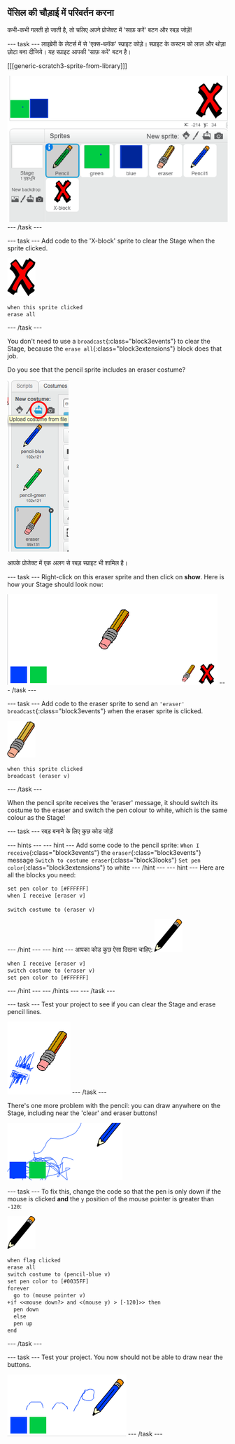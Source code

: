 ## पेंसिल की चौड़ाई में परिवर्तन करना

कभी-कभी गलती हो जाती है, तो चलिए अपने प्रोजेक्ट में 'साफ़ करें' बटन और रबड़ जोड़ें!

\--- task \--- लाइब्रेरी के लेटर्स में से 'एक्स-ब्लॉक' स्प्राइट कोड़े। स्प्राइट के कस्टम को लाल और थोड़ा छोटा बना दीजिये। यह स्प्राइट आपकी 'साफ़ करें' बटन है।

[[[generic-scratch3-sprite-from-library]]]

![स्क्रीनशॉट](images/paint-x.png) \--- /task \---

\--- task \--- Add code to the 'X-block' sprite to clear the Stage when the sprite clicked.

![cross](images/cross.png)

```blocks3
when this sprite clicked
erase all
```

\--- /task \---

You don't need to use a `broadcast`{:class="block3events"} to clear the Stage, because the `erase all`{:class="block3extensions"} block does that job.

Do you see that the pencil sprite includes an eraser costume?

![स्क्रीनशॉट](images/paint-eraser-costume.png)

आपके प्रोजेक्ट में एक अलग से रबड़ स्प्राइट भी शामिल है।

\--- task \--- Right-click on this eraser sprite and then click on **show**. Here is how your Stage should look now:

![स्क्रीनशॉट](images/paint-eraser-stage.png) \--- /task \---

\--- task \--- Add code to the eraser sprite to send an `'eraser' broadcast`{:class="block3events"} when the eraser sprite is clicked.

![eraser](images/eraser.png)

```blocks3
when this sprite clicked
broadcast (eraser v)
```

\--- /task \---

When the pencil sprite receives the 'eraser' message, it should switch its costume to the eraser and switch the pen colour to white, which is the same colour as the Stage!

\--- task \--- रबड़ बनाने के लिए कुछ कोड जोड़ें

\--- hints \--- \--- hint \--- Add some code to the pencil sprite: `When I receive`{:class="block3events"} the `eraser`{:class="block3events"} message `Switch to costume eraser`{:class="block3looks"} `Set pen color`{:class="block3extensions"} to white \--- /hint \--- \--- hint \--- Here are all the blocks you need:

```blocks3
set pen color to [#FFFFFF]
when I receive [eraser v]

switch costume to (eraser v)
```

\--- /hint \--- \--- hint \--- आपका कोड कुछ ऐसा दिखना चाहिए: ![pencil](images/pencil.png)

```blocks3
when I receive [eraser v]
switch costume to (eraser v)
set pen color to [#FFFFFF]
```

\--- /hint \--- \--- /hints \--- \--- /task \---

\--- task \--- Test your project to see if you can clear the Stage and erase pencil lines.

![स्क्रीनशॉट](images/paint-erase-test.png) \--- /task \---

There's one more problem with the pencil: you can draw anywhere on the Stage, including near the 'clear' and eraser buttons!

![स्क्रीनशॉट](images/paint-draw-problem.png)

\--- task \--- To fix this, change the code so that the pen is only down if the mouse is clicked **and** the `y` position of the mouse pointer is greater than `-120`:

![pencil](images/pencil.png)

```blocks3
when flag clicked
erase all
switch costume to (pencil-blue v)
set pen color to [#0035FF]
forever
  go to (mouse pointer v)
+if <<mouse down?> and <(mouse y) > [-120]>> then 
  pen down
  else
  pen up
end
```

\--- /task \---

\--- task \--- Test your project. You now should not be able to draw near the buttons.

![स्क्रीनशॉट](images/paint-fixed.png) \--- /task \---